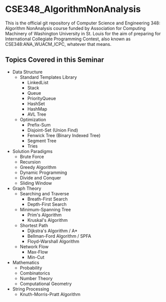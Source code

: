 # CSE348_AlgorithmNonAnalysis

This is the official git repository of Computer Science and Engineering 348: Algorithm NonAnalysis course funded by Association for Computing Machinery of Washington University in St. Louis for the aim of preparing for International Collegiate Programming Contest, also known as CSE348:ANA_WUACM_ICPC, whatever that means.

## Topics Covered in this Seminar

* Data Structure 
	* Standard Templates Library
		* LinkedList
		* Stack
		* Queue
		* PriorityQueue
		* HashSet
		* HashMap
		* AVL Tree
	* Optimization
		* Prefix-Sum
		* Disjoint-Set (Union Find) 
		* Fenwick Tree (Binary Indexed Tree)
		* Segment Tree
		* Tries
* Solution Paradigms
	* Brute Force
	* Recursion
	* Greedy Algorithm
	* Dynamic Programming
	* Divide and Conquer
	* Sliding Window
* Graph Theory
	* Searching and Traverse
		* Breath-First Search
		* Depth-First Search
	* Minimum-Spanning Tree
		* Prim's Algorithm
		* Kruskal's Algorithm
	* Shortest Path
		* Dijkstra's Algorithm / A*
		* Bellman-Ford Algorithm / SPFA
		* Floyd-Warshall Algorithm
	* Network Flow
		* Max-Flow
		* Min-Cut
* Mathematics
	* Probability
	* Combinatorics
	* Number Theory
	* Computational Geometry
* String Processing
	* Knuth-Morris-Pratt Algorithm
